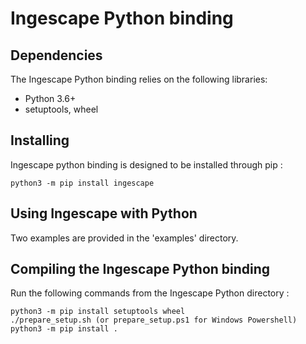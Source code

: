 # Ingescape Python binding

## Dependencies

The Ingescape Python binding relies on the following libraries:

- Python 3.6+ 
- setuptools, wheel


## Installing

Ingescape python binding is designed to be installed through pip :

    python3 -m pip install ingescape


## Using Ingescape with Python

Two examples are provided in the 'examples' directory.


## Compiling the Ingescape Python binding

Run the following commands from the Ingescape Python directory :

    python3 -m pip install setuptools wheel
    ./prepare_setup.sh (or prepare_setup.ps1 for Windows Powershell)
    python3 -m pip install .
